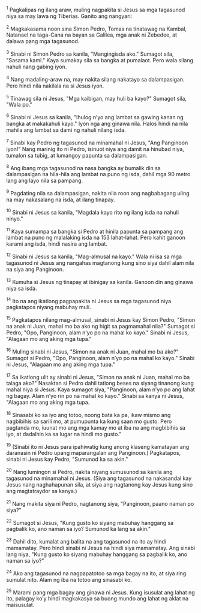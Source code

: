 <sup>1</sup>
Pagkalipas ng ilang araw, muling nagpakita si Jesus sa mga tagasunod niya sa may lawa ng Tiberias. Ganito ang nangyari: 

<sup>2</sup>
Magkakasama noon sina Simon Pedro, Tomas na tinatawag na Kambal, Natanael na taga-Cana na bayan sa Galilea, mga anak ni Zebedee, at dalawa pang mga tagasunod. 

<sup>3</sup>
Sinabi ni Simon Pedro sa kanila, "Mangingisda ako." Sumagot sila, "Sasama kami." Kaya sumakay sila sa bangka at pumalaot. Pero wala silang nahuli nang gabing iyon. 

<sup>4</sup>
Nang madaling-araw na, may nakita silang nakatayo sa dalampasigan. Pero hindi nila nakilala na si Jesus iyon. 

<sup>5</sup>
Tinawag sila ni Jesus, "Mga kaibigan, may huli ba kayo?" Sumagot sila, "Wala po." 

<sup>6</sup>
Sinabi ni Jesus sa kanila, "Ihulog nʼyo ang lambat sa gawing kanan ng bangka at makakahuli kayo." Iyon nga ang ginawa nila. Halos hindi na nila mahila ang lambat sa dami ng nahuli nilang isda. 

<sup>7</sup>
Sinabi kay Pedro ng tagasunod na minamahal ni Jesus, "Ang Panginoon iyon!" Nang marinig ito ni Pedro, isinuot niya ang damit na hinubad niya, tumalon sa tubig, at lumangoy papunta sa dalampasigan. 

<sup>8</sup>
Ang ibang mga tagasunod na nasa bangka ay bumalik din sa dalampasigan na hila-hila ang lambat na puno ng isda, dahil mga 90 metro lang ang layo nila sa pampang. 

<sup>9</sup>
Pagdating nila sa dalampasigan, nakita nila roon ang nagbabagang uling na may nakasalang na isda, at ilang tinapay. 

<sup>10</sup>
Sinabi ni Jesus sa kanila, "Magdala kayo rito ng ilang isda na nahuli ninyo." 

<sup>11</sup>
Kaya sumampa sa bangka si Pedro at hinila papunta sa pampang ang lambat na puno ng malalaking isda na 153 lahat-lahat. Pero kahit ganoon karami ang isda, hindi nasira ang lambat. 

<sup>12</sup>
Sinabi ni Jesus sa kanila, "Mag-almusal na kayo." Wala ni isa sa mga tagasunod ni Jesus ang nangahas magtanong kung sino siya dahil alam nila na siya ang Panginoon. 

<sup>13</sup>
Kumuha si Jesus ng tinapay at ibinigay sa kanila. Ganoon din ang ginawa niya sa isda. 

<sup>14</sup>
Ito na ang ikatlong pagpapakita ni Jesus sa mga tagasunod niya pagkatapos niyang mabuhay muli.

<sup>15</sup>
Pagkatapos nilang mag-almusal, sinabi ni Jesus kay Simon Pedro, "Simon na anak ni Juan, mahal mo ba ako ng higit sa pagmamahal nila?" Sumagot si Pedro, "Opo, Panginoon, alam nʼyo po na mahal ko kayo." Sinabi ni Jesus, "Alagaan mo ang aking mga tupa." 

<sup>16</sup>
Muling sinabi ni Jesus, "Simon na anak ni Juan, mahal mo ba ako?" Sumagot si Pedro, "Opo, Panginoon, alam nʼyo po na mahal ko kayo." Sinabi ni Jesus, "Alagaan mo ang aking mga tupa." 

<sup>17</sup>
Sa ikatlong ulit ay sinabi ni Jesus, "Simon na anak ni Juan, mahal mo ba talaga ako?" Nasaktan si Pedro dahil tatlong beses na siyang tinanong kung mahal niya si Jesus. Kaya sumagot siya, "Panginoon, alam nʼyo po ang lahat ng bagay. Alam nʼyo rin po na mahal ko kayo." Sinabi sa kanya ni Jesus, "Alagaan mo ang aking mga tupa. 

<sup>18</sup>
Sinasabi ko sa iyo ang totoo, noong bata ka pa, ikaw mismo ang nagbibihis sa sarili mo, at pumupunta ka kung saan mo gusto. Pero pagtanda mo, iuunat mo ang mga kamay mo at iba na ang magbibihis sa iyo, at dadalhin ka sa lugar na hindi mo gusto." 

<sup>19</sup>
(Sinabi ito ni Jesus para ipahiwatig kung anong klaseng kamatayan ang daranasin ni Pedro upang maparangalan ang Panginoon.) Pagkatapos, sinabi ni Jesus kay Pedro, "Sumunod ka sa akin." 

<sup>20</sup>
Nang lumingon si Pedro, nakita niyang sumusunod sa kanila ang tagasunod na minamahal ni Jesus. (Siya ang tagasunod na nakasandal kay Jesus nang naghahapunan sila, at siya ang nagtanong kay Jesus kung sino ang magtatraydor sa kanya.) 

<sup>21</sup>
Nang makita siya ni Pedro, nagtanong siya, "Panginoon, paano naman po siya?" 

<sup>22</sup>
Sumagot si Jesus, "Kung gusto ko siyang mabuhay hanggang sa pagbalik ko, ano naman sa iyo? Sumunod ka lang sa akin." 

<sup>23</sup>
Dahil dito, kumalat ang balita na ang tagasunod na ito ay hindi mamamatay. Pero hindi sinabi ni Jesus na hindi siya mamamatay. Ang sinabi lang niya, "Kung gusto ko siyang mabuhay hanggang sa pagbalik ko, ano naman sa iyo?" 

<sup>24</sup>
Ako ang tagasunod na nagpapatotoo sa mga bagay na ito, at siya ring sumulat nito. Alam ng iba na totoo ang sinasabi ko. 

<sup>25</sup>
Marami pang mga bagay ang ginawa ni Jesus. Kung isusulat ang lahat ng ito, palagay koʼy hindi magkakasya sa buong mundo ang lahat ng aklat na maisusulat.